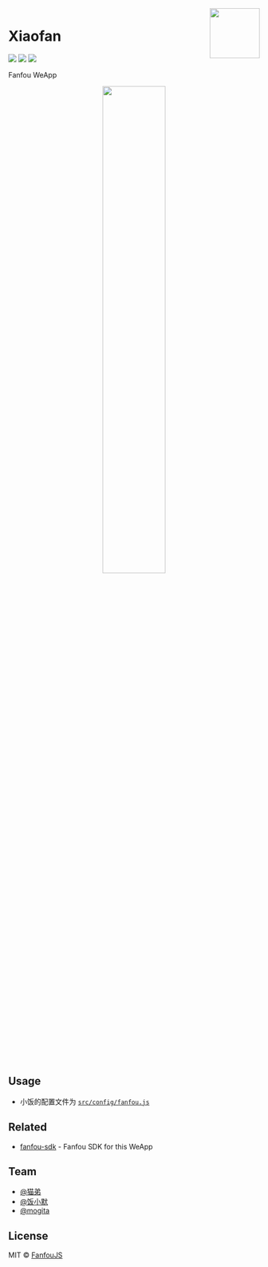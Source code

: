 <img width="100px" height="100px" src="https://raw.githubusercontent.com/fanfoujs/xiaofan/master/logo.png" align="right" />

# Xiaofan

[![](https://img.shields.io/travis/fanfoujs/xiaofan/master.svg)](https://travis-ci.org/fanfoujs/fanfou-weapp)
[![](https://img.shields.io/github/license/fanfoujs/xiaofan.svg)](https://github.com/fanfoujs/fanfou-weapp/blob/master/LICENSE)
[![](https://img.shields.io/badge/code_style-XO-5ed9c7.svg)](https://github.com/sindresorhus/xo)

Fanfou WeApp

<div align="center"><img width="50%" height="50%" src="https://raw.githubusercontent.com/fanfoujs/xiaofan/master/screenshot.png" /></div>

## Usage

- 小饭的配置文件为 <code>[src/config/fanfou.js](https://github.com/fanfoujs/fanfou-weapp/blob/master/src/config/fanfou.js)</code>

## Related

- [fanfou-sdk](https://github.com/LitoMore/fanfou-sdk-node) - Fanfou SDK for this WeApp

## Team

- [@猫弟](https://fanfou.com/maundytime)
- [@饭小默](https://fanfou.com/lito)
- [@mogita](https://fanfou.com/mogita)

## License

MIT © [FanfouJS](https://github.com/fanfoujs)
